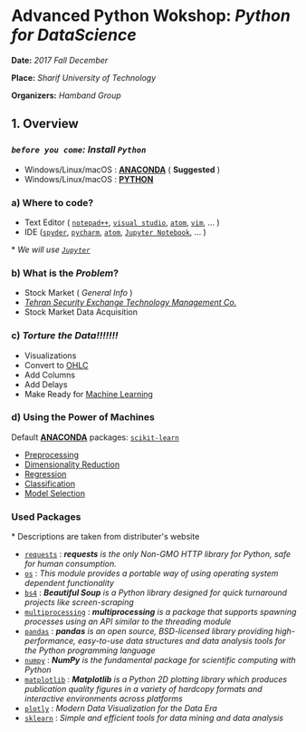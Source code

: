 # Advanced Python Wokshop: _Python for DataScience_

__Date:__ _2017 Fall December_

__Place:__ _Sharif University of Technology_

__Organizers:__ _Hamband Group_

## 1. Overview

### _`before you come`: Install `Python`_
- Windows/Linux/macOS : [**ANACONDA**](https://anaconda.org/) ( **Suggested** )
- Windows/Linux/macOS : [**PYTHON**](https://www.python.org)

### a) Where to code?
- Text Editor ( [`notepad++`](https://notepad-plus-plus.org), [`visual studio`](https://www.visualstudio.com), [`atom`](https://atom.io), [`vim`](www.vim.org), ... )
- IDE ([`spyder`](https://pythonhosted.org/spyder/), [`pycharm`](https://www.jetbrains.com/pycharm), [`atom`](https://atom.io), [`Jupyter Notebook`](http://jupyter.org), ... )

\* _We will use [`Jupyter`](http://jupyter.org)_

### b) What is the _Problem_?
- Stock Market ( _General Info_ )
- [_Tehran Security Exchange Technology Management Co._](http://www.tsetmc.com)
- Stock Market Data Acquisition

### c) _Torture the Data!!!!!!!_
- Visualizations
- Convert to [OHLC](https://en.wikipedia.org/wiki/Open-high-low-close_chart)
- Add Columns
- Add Delays
- Make Ready for [Machine Learning](https://en.wikipedia.org/wiki/Machine_learning)

### d) Using the Power of Machines
Default [**ANACONDA**](https://anaconda.org/) packages: [`scikit-learn`](http://scikit-learn.org/stable/)
- [Preprocessing](http://scikit-learn.org/stable/modules/preprocessing.html#preprocessing)
- [Dimensionality Reduction](http://scikit-learn.org/stable/modules/decomposition.html#decompositions)
- [Regression](http://scikit-learn.org/stable/supervised_learning.html#supervised-learning)
- [Classification](http://scikit-learn.org/stable/supervised_learning.html#supervised-learning)
- [Model Selection](http://scikit-learn.org/stable/model_selection.html#model-selection)

### Used Packages
\* Descriptions are taken from distributer's website

- [`requests`](http://docs.python-requests.org/en/master/) : _**requests** is the only Non-GMO HTTP library for Python, safe for human consumption._
- [`os`](https://docs.python.org/3/library/os.html) : _This module provides a portable way of using operating system dependent functionality_
- [`bs4`](https://www.crummy.com/software/BeautifulSoup/) : _**Beautiful Soup** is a Python library designed for quick turnaround projects like screen-scraping_
- [`multiprocessing`](https://docs.python.org/3/library/multiprocessing.html) : _**multiprocessing** is a package that supports spawning processes using an API similar to the threading module_
- [`pandas`](https://pandas.pydata.org/) : _**pandas** is an open source, BSD-licensed library providing high-performance, easy-to-use data structures and data analysis tools for the Python programming language_
- [`numpy`](http://www.numpy.org/) : _**NumPy** is the fundamental package for scientific computing with Python_
- [`matplotlib`](https://matplotlib.org/) : _**Matplotlib** is a Python 2D plotting library which produces publication quality figures in a variety of hardcopy formats and interactive environments across platforms_
- [`plotly`](https://plot.ly/python) : _Modern Data Visualization for the Data Era_
- [`sklearn`](http://scikit-learn.org/stable/) : _Simple and efficient tools for data mining and data analysis_
